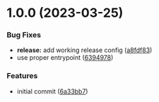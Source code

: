 # 1.0.0 (2023-03-25)


### Bug Fixes

* **release:** add working release config ([a8fdf83](https://github.com/BrycensRanch/read-properties-action/commit/a8fdf83cd2ad86aa45e11b3f6b42eb0c1b22a29b))
* use proper entrypoint ([6394978](https://github.com/BrycensRanch/read-properties-action/commit/6394978d509816cea2158ef2866aeeab26957cc2))


### Features

* initial commit ([6a33bb7](https://github.com/BrycensRanch/read-properties-action/commit/6a33bb7af87a817967c07022b1555248dbec276d))

